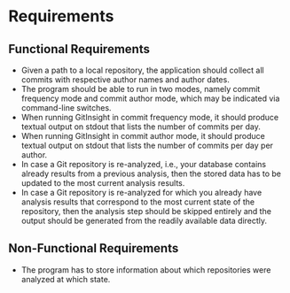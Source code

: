 # Requirements

## Functional Requirements

- Given a path to a local repository, the application should collect all commits with respective author names and author dates.
- The program should be able to run in two modes, namely commit frequency mode and commit author mode, which may be indicated via command-line switches.
- When running GitInsight in commit frequency mode, it should produce textual output on stdout that lists the number of commits per day.
- When running GitInsight in commit author mode, it should produce textual output on stdout that lists the number of commits per day per author.
- In case a Git repository is re-analyzed, i.e., your database contains already results from a previous analysis, then the stored data has to be updated to the most current analysis results.
- In case a Git repository is re-analyzed for which you already have analysis results that correspond to the most current state of the repository, then the analysis step should be skipped entirely and the output should be generated from the readily available data directly.

## Non-Functional Requirements

- The program has to store information about which repositories were analyzed at which state.

